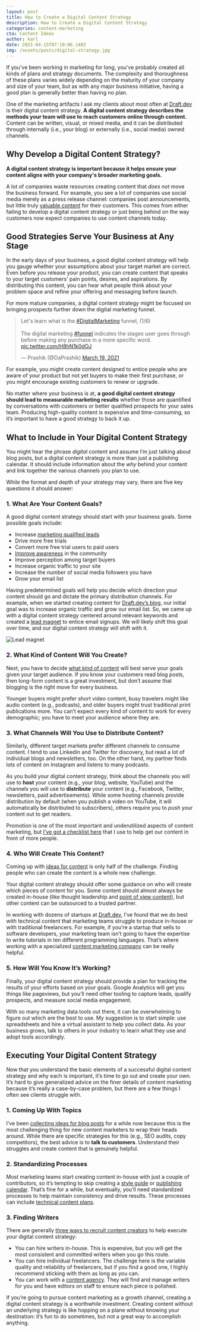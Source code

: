 ```yaml
---
layout: post
title: How to Create a Digital Content Strategy
description: How to Create a Digital Content Strategy
categories: content-marketing
cta: Content Ideas
author: karl
date: 2021-04-15T07:19:06.140Z
img: /assets/posts/digital-strategy.jpg
---
```

If you've been working in marketing for long, you've probably created all kinds of plans and strategy documents. The complexity and thoroughness of these plans varies widely depending on the maturity of your company and size of your team, but as with any major business initiative, having a good plan is generally better than having no plan.

One of the marketing artifacts I ask my clients about most often at [Draft.dev](http://draft.dev/) is their digital content strategy. **A digital content strategy describes the methods your team will use to reach customers online through content.** Content can be written, visual, or mixed media, and it can be distributed through internally (i.e., your blog) or externally (i.e., social media) owned channels.

<!-- signup -->

## Why Develop a Digital Content Strategy?
**A digital content strategy is important because it helps ensure your content aligns with your company's broader marketing goals.**

A lot of companies waste resources creating content that _does not_ move the business forward. For example, you see a lot of companies use social media merely as a press release channel: companies post announcements, but little truly [valuable content](https://draft.dev/learn/content-marketing-forest) for their customers. This comes from either failing to develop a digital content strategy or just being behind on the way customers now expect companies to use content channels today.

## Good Strategies Serve Your Business at Any Stage
In the early days of your business, a good digital content strategy will help you gauge whether your assumptions about your target market are correct. Even before you release your product, you can create content that speaks to your target customers’ pain points, desires, and aspirations. By distributing this content, you can hear what people think about your problem space and refine your offering and messaging before launch.

For more mature companies, a digital content strategy might be focused on bringing prospects further down the digital marketing funnel.

<blockquote class="twitter-tweet"><p lang="en" dir="ltr">Let&#39;s learn what is the <a href="https://twitter.com/hashtag/DigitalMarketing?src=hash&amp;ref_src=twsrc%5Etfw">#DigitalMarketing</a> funnel, (1/6)<br><br>The digital marketing <a href="https://twitter.com/hashtag/funnel?src=hash&amp;ref_src=twsrc%5Etfw">#funnel</a> indicates the stages user goes through before making any purchase in a more specific word. <a href="https://t.co/H8hN1k0dOJ">pic.twitter.com/H8hN1k0dOJ</a></p>&mdash; Prashik (@DaPrashik) <a href="https://twitter.com/DaPrashik/status/1372778557340930055?ref_src=twsrc%5Etfw">March 19, 2021</a></blockquote> <script async src="https://platform.twitter.com/widgets.js" charset="utf-8"></script>

For example, you might create content designed to entice people who are aware of your product but not yet buyers to make their first purchase, or you might encourage existing customers to renew or upgrade.

No matter where your business is at, **a good digital content strategy should lead to measurable marketing results** whether those are quantified by conversations with customers or better qualified prospects for your sales team. Producing high-quality content is expensive and time-consuming, so it’s important to have a good strategy to back it up.

## What to Include in Your Digital Content Strategy
You might hear the phrase *digital content* and assume I’m just talking about blog posts, but a digital content strategy is more than just a publishing calendar. It should include information about the *why* behind your content and link together the various channels you plan to use.

While the format and depth of your strategy may vary, there are five key questions it should answer:

### 1. What Are Your Content Goals?
A good digital content strategy should start with your business goals. Some possible goals include:

- Increase [marketing qualified leads](https://blog.hubspot.com/marketing/definition-marketing-qualified-lead-mql-under-100-sr)
- Drive more free trials
- Convert more free trial users to paid users
- [Improve awareness](https://draft.dev/learn/developer-marketing) in the community
- Improve perception among target buyers
- Increase organic traffic to your site
- Increase the number of social media followers you have
- Grow your email list

Having predetermined goals will help you decide which direction your content should go and dictate the primary distribution channels. For example, when we started creating content for [Draft.dev’s blog](https://draft.dev/learn/), our initial goal was to increase organic traffic and grow our email list. So, we came up with a digital content strategy centered around relevant keywords and created a [lead magnet](https://www.searchenginejournal.com/lead-magnet-examples/265245/) to entice email signups. We will likely shift this goal over time, and our digital content strategy will shift with it.

![Lead magnet](https://i.imgur.com/fsHUazy.jpg)

### 2. What Kind of Content Will You Create?
Next, you have to decide [what kind of content](https://draft.dev/learn/content-types-and-deliverables-what-are-they) will best serve your goals given your target audience. If you know your customers read blog posts, then long-form content is a great investment, but don’t assume that blogging is the right move for every business.

Younger buyers might prefer short video content, busy travelers might like audio content (e.g., podcasts), and older buyers might trust traditional print publications more. You can’t expect every kind of content to work for every demographic; you have to meet your audience where they are.

### 3. What Channels Will You Use to Distribute Content?
Similarly, different target markets prefer different channels to consume content. I tend to use Linkedin and Twitter for discovery, but read a lot of individual blogs and newsletters, too. On the other hand, my partner finds lots of content on Instagram and listens to many podcasts.

As you build your digital content strategy, think about the channels you will use to **host** your content (e.g., your blog, website, YouTube) and the channels you will use to **distribute** your content (e.g., Facebook, Twitter, newsletters, paid advertisements). While some hosting channels provide distribution by default (when you publish a video on YouTube, it will automatically be distributed to subscribers), others require you to *push* your content out to get readers.

Promotion is one of the most important and underutilized aspects of content marketing, but [I’ve got a checklist here](https://draft.dev/learn/promotion) that I use to help get our content in front of more people.

### 4. Who Will Create This Content?
Coming up with [ideas for content](https://draft.dev/learn/startup-blog-ideas) is only half of the challenge. Finding people who can create the content is a whole new challenge.

Your digital content strategy should offer some guidance on who will create which pieces of content for you. Some content should almost always be created in-house (like thought leadership and [point of view content](https://neilpatel.com/blog/how-developing-point-of-view-can-explode-fan-base/)), but other content can be outsourced to a trusted partner.

In working with dozens of startups at [Draft.dev](http://draft.dev/), I’ve found that we do best with technical content that marketing teams struggle to produce in-house or with traditional freelancers. For example, if you’re a startup that sells to software developers, your marketing team isn’t going to have the expertise to write tutorials in ten different programming languages. That’s where working with a specialized [content marketing company](https://draft.dev/learn/content-creation-agency) can be really helpful.

### 5. How Will You Know It’s Working?
Finally, your digital content strategy should provide a plan for tracking the results of your efforts based on your goals. Google Analytics will get you things like pageviews, but you’ll need other tooling to capture leads, qualify prospects, and measure social media engagement.

With so many marketing data tools out there, it can be overwhelming to figure out which are the best to use. My suggestion is to start simple: use spreadsheets and hire a virtual assistant to help you collect data. As your business grows, talk to others in your industry to learn what they use and adopt tools accordingly.

## Executing Your Digital Content Strategy
Now that you understand the basic elements of a successful digital content strategy and why each is important, it’s time to go out and create your own. It’s hard to give generalized advice on the finer details of content marketing because it’s really a case-by-case problem, but there are a few things I often see clients struggle with.

### 1. Coming Up With Topics
I’ve been [collecting ideas for blog posts](https://draft.dev/learn/startup-blog-ideas) for a while now because this is the most challenging thing for new content marketers to wrap their heads around. While there are specific strategies for this (e.g., SEO audits, copy competitors), the best advice is to **talk to customers**. Understand their struggles and create content that is genuinely helpful.

### 2. Standardizing Processes
Most marketing teams start creating content in-house with just a couple of contributors, so it’s tempting to skip creating a [style guide](https://draft.dev/learn/styleguide) or [publishing calendar](https://draft.dev/learn/airtable-publishing-calendar). That’s fine for a while, but eventually, you’ll need standardized processes to help maintain consistency and drive results. These processes can include [technical content plans](https://draft.dev/learn/content-plan).

### 3. Finding Writers
There are generally [three ways to recruit content creators](https://draft.dev/learn/finding-motivating-writers) to help execute your digital content strategy:

- You can hire writers in-house. This is expensive, but you will get the most consistent and committed writers when you go this route.
- You can hire individual freelancers. The challenge here is the variable quality and reliability of freelancers, but if you find a good one, I highly recommend sticking with them as long as you can.
- You can work with a [content agency](http://draft.dev/). They will find and manage writers for you and have editors on staff to ensure each piece is polished.

If you’re going to pursue content marketing as a growth channel, creating a digital content strategy is a worthwhile investment. Creating content without an underlying strategy is like hopping on a plane without knowing your destination: it’s fun to do sometimes, but not a great way to accomplish anything.

